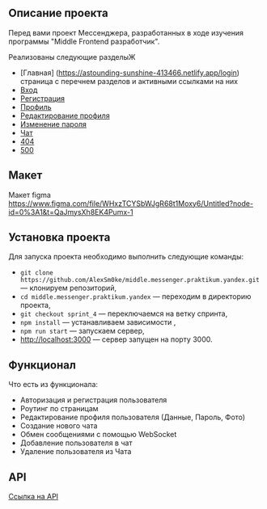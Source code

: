 ## Описание проекта
Перед вами проект Мессенджера, разработанных в ходе изучения программы "Middle Frontend разработчик".

Реализованы следующие разделыЖ

- [Главная] (https://astounding-sunshine-413466.netlify.app/login) страница с перечнем разделов и активными ссылками на них
- [Вход](https://astounding-sunshine-413466.netlify.app/login)
- [Регистрация](https://astounding-sunshine-413466.netlify.app/sign-up)
- [Профиль](https://astounding-sunshine-413466.netlify.app/profile)
- [Редактирование профиля](https://astounding-sunshine-413466.netlify.app/settings)
- [Изменение пароля](https://astounding-sunshine-413466.netlify.app/password-edit)
- [Чат](https://astounding-sunshine-413466.netlify.app/messenger)
- [404](https://astounding-sunshine-413466.netlify.app/404)
- [500](https://astounding-sunshine-413466.netlify.app/500)
## Макет
Макет figma https://www.figma.com/file/WHxzTCYSbWJgR68t1Moxy6/Untitled?node-id=0%3A1&t=QaJmysXh8EK4Pumx-1

## Установка проекта

Для запуска проекта необходимо выполнить следующие команды:

- `git clone https://github.com/AlexSm0ke/middle.messenger.praktikum.yandex.git` — клонируем репозиторий,
- `cd middle.messenger.praktikum.yandex` — переходим в директорию проекта,
- `git checkout sprint_4` — переключаемся на ветку спринта,
- `npm install` — устанавливаем зависимости ,
- `npm run start` — запускаем сервер,
- [http://localhost:3000](http://localhost:3000) — сервер запущен на порту 3000.

## Функционал

Что есть из функционала:
- Авторизация и регистрация пользователя
- Роутинг по страницам
- Редактирование профиля пользователя (Данные, Пароль, Фото)
- Создание нового чата
- Обмен сообщениями с помощью WebSocket
- Добавление пользователя в чат
- Удаление пользователя из Чата

## API

[Ссылка на API](https://ya-praktikum.tech/api/v2/swagger/#/)
